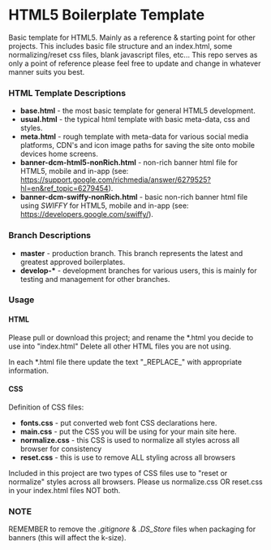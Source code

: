 # HTML5 Boilerplate Template

Basic template for HTML5. Mainly as a reference &amp; starting point for other projects. This includes basic file structure and an index.html, some normalizing/reset css files, blank javascript files, etc... This repo serves as only a point of reference please feel free to update and change in whatever manner suits you best.

### HTML Template Descriptions

- __base.html__ - the most basic template for general HTML5 development.
- __usual.html__ - the typical html template with basic meta-data, css and styles.
- __meta.html__ - rough template with meta-data for various social media platforms, CDN's and icon image paths for saving the site onto mobile devices home screens.
- __banner-dcm-html5-nonRich.html__ -  non-rich banner html file for HTML5, mobile and in-app (see: https://support.google.com/richmedia/answer/6279525?hl=en&ref_topic=6279454).
- __banner-dcm-swiffy-nonRich.html__ - basic non-rich banner html file using *SWIFFY* for HTML5, mobile and in-app (see: https://developers.google.com/swiffy/).

### Branch Descriptions
- __master__ - production branch. This branch represents the latest and greatest approved boilerplates.
- __develop-*__ - development branches for various users, this is mainly for testing and management for other branches.

### Usage

#### HTML
Please pull or download this project; and rename the *.html you decide to use into "index.html" 
Delete all other HTML files you are not using.

In each *.html file there update the text "\_REPLACE\_" with appropriate information. 

#### CSS
Definition of CSS files:
- __fonts.css__ - put converted web font CSS declarations here.
- __main.css__ - put the CSS you will be using for your main site here.
- __normalize.css__ - this CSS is used to normalize all styles across all browser for consistency
- __reset.css__ - this is use to remove ALL styling across all browsers

Included in this project are two types of CSS files use to "reset or normalize" styles across all browsers. 
Please us normalize.css OR reset.css in your index.html files NOT both.

### NOTE
REMEMBER to remove the *.gitignore* & *.DS_Store* files when packaging for banners (this will affect the k-size).
